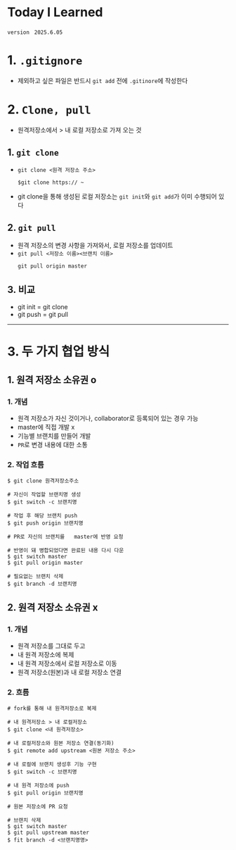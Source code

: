# Today I Learned
`version `
`2025.6.05`

# 1. `.gitignore`
-   제외하고 싶은 파일은 반드시 `git add` 전에 `.gitinore`에 작성한다

# 2. `Clone, pull`
- 원격저장소에서 > 내 로컬 저장소로 가져 오는 것
## 1. `git clone`
-   `git clone <원격 저장소 주소>`
    ``` 
    $git clone https:// ~ 
    ```
- git clone을 통해 생성된 로컬 저장소는 `git init`와 `git add`가 이미 수행되어 있다

## 2. `git pull`
- 원격 저장소의 변경 사항을 가져와서, 로컬 저장소를 업데이트
- ` git pull <저장소 이름><브랜치 이름> `
  ```
  git pull origin master
  ```
## 3. 비교
-   git init = git clone
-   git push = git pull  

--- 
# 3. 두 가지 협업 방식
## 1. 원격 저장소 소유권 o
### 1. 개념
-   원격 저장소가 자신 것이거나, collaborator로 등록되어 있는 경우 가능
-   master에 직접 개발 x
-   기능별 브랜치를 만들어 개발
-   `PR`로 변경 내용에 대한 소통

### 2. 작업 흐름
  ```
  $ git clone 원격저장소주소

# 자신이 작업할 브랜치명 생성
  $ git switch -c 브랜치명

# 작업 후 해당 브랜치 push
$ git push origin 브랜치명

# PR로 자신의 브랜치를   master에 반영 요청

# 반영이 돼 병합되었다면 완료된 내용 다시 다운
$ git switch master
$ git pull origin master

# 필요없는 브랜치 삭제
$ git branch -d 브랜치명
```

## 2. 원격 저장소 소유권 x
### 1. 개념
- 원격 저장소를 그대로 두고
- 내 원격 저장소에 복제
- 내 원격 저장소에서 로컬 저장소로 이동
- 원격 저장소(원본)과 내 로컬 저장소 연결

### 2. 흐름
```
# fork를 통해 내 원격저장소로 복제

# 내 원격저장소 > 내 로컬저장소
$ git clone <내 원격저장소>

# 내 로컬저장소와 원본 저장소 연결(동기화)
$ git remote add upstream <원본 저장소 주소>

# 내 로컬에 브랜치 생성후 기능 구현
$ git switch -c 브랜치명

# 내 원격 저장소에 push
$ git pull origin 브랜치명

# 원본 저장소에 PR 요청

# 브랜치 삭제
$ git switch master
$ git pull upstream master
$ fit branch -d <브랜치명명>